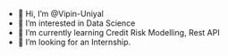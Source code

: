 - 👋 Hi, I’m @Vipin-Uniyal
- 👀 I’m interested in Data Science
- 🌱 I’m currently learning Credit Risk Modelling, Rest API
- 💞️ I’m looking for an Internship.



